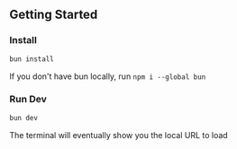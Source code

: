 ## Getting Started

### Install
```bash
bun install
```

If you don't have bun locally, run `npm i --global bun`

### Run Dev

```bash
bun dev
```

The terminal will eventually show you the local URL to load
